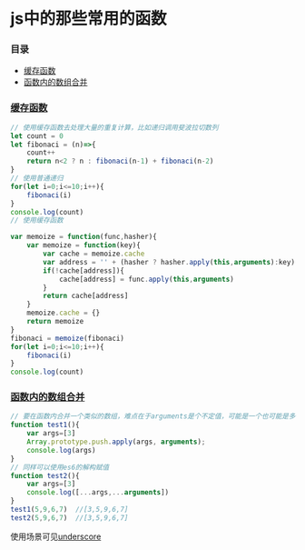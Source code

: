 # js中的那些常用的函数  

### 目录
* [缓存函数](#缓存函数)  
* [函数内的数组合并](#函数内的数组合并)

###  [缓存函数](#目录)
```js  
// 使用缓存函数去处理大量的重复计算，比如递归调用斐波拉切数列  
let count = 0  
let fibonaci = (n)=>{  
    count++  
    return n<2 ? n : fibonaci(n-1) + fibonaci(n-2)  
}  
// 使用普通递归  
for(let i=0;i<=10;i++){  
    fibonaci(i)  
}  
console.log(count)  
// 使用缓存函数  

var memoize = function(func,hasher){  
    var memoize = function(key){  
        var cache = memoize.cache  
        var address = '' + (hasher ? hasher.apply(this,arguments):key)  
        if(!cache[address]){  
            cache[address] = func.apply(this,arguments)  
        }  
        return cache[address]  
    }  
    memoize.cache = {}  
    return memoize  
}  
fibonaci = memoize(fibonaci)  
for(let i=0;i<=10;i++){  
    fibonaci(i)  
}  
console.log(count)  
```  
### [函数内的数组合并](#目录)
```js
// 要在函数内合并一个类似的数组，难点在于arguments是个不定值，可能是一个也可能是多个
function test1(){
    var args=[3]
    Array.prototype.push.apply(args, arguments);
    console.log(args)
}
// 同样可以使用es6的解构赋值
function test2(){
    var args=[3]
    console.log([...args,...arguments])
}
test1(5,9,6,7)  //[3,5,9,6,7]
test2(5,9,6,7)  //[3,5,9,6,7]
```
使用场景可见[underscore](../../工具及类库/undesocre代码组织结构/underscore.js)